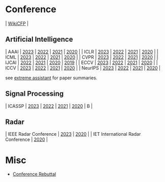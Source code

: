 
# Conference

| [WikiCFP](http://www.wikicfp.com/cfp/home) |


## Artificial Intelligence


| AAAI    | [2023](https://aaai.org/Conferences/AAAI-23) | [2022](https://aaai.org/Conferences/AAAI-22/)         | [2021](https://aaai.org/Conferences/AAAI-21/)        | [2020](https://aaai.org/Conferences/AAAI-20/)        |
| ICLR    | [2023](https://iclr.cc/Conferences/2023)     | [2022](https://iclr.cc/Conferences/2022)              | [2021](https://iclr.cc/Conferences/2021)             | [2020](https://iclr.cc/Conferences/2020)             |
| ICML    | [2023](https://icml.cc/Conferences/2023)     | [2022](https://icml.cc/Conferences/2022)              | [2021](https://icml.cc/Conferences/2021)             | [2020](https://icml.cc/Conferences/2020)             |
| CVPR    | [2023](http://cvpr2023.thecvf.com/)          | [2022](http://cvpr2022.thecvf.com/)                   | [2021](http://cvpr2021.thecvf.com/)                  | [2020](http://cvpr2020.thecvf.com/)                  |
| IJCAI   | [2022](http://www.ijcai22.org/)              | [2021](http://www.ijcai21.org/)                       | [2020](http://www.ijcai20.org/)                      | [2019](http://www.ijcai19.org/)                      |
| ECCV    | [2023](https://eccv2023.eu/)                 | [2022](https://eccv2022.eu/)                          | [2021](https://eccv2021.eu/)                         | [2020](https://eccv2020.eu/)                         |
| ICCV    | [2023](http://iccv2023.thecvf.com/)          | [2022](http://iccv2022.thecvf.com/)                   | [2021](http://iccv2021.thecvf.com/)                  | [2020](http://iccv2020.thecvf.com/)                  |
| NeurIPS | [2023](https://nips.cc/Conferences/2023)     | [2022](https://nips.cc/Conferences/2022)              | [2021](https://nips.cc/Conferences/2021)             | [2020](https://nips.cc/Conferences/2020)             |


see [extreme assistant](https://github.com/extreme-assistant/) for paper summaries.


## Signal Processing

| ICASSP | [2023](https://2023.ieeeicassp.org/)          | [2022](https://2022.ieeeicassp.org/)               | [2021](https://2021.ieeeicassp.org/)             | [2020](http://www.2020.ieeeicassp.org/)                |   B  |

## Radar


| IEEE Radar Conference        | [2023](https://radar2023.ieee-radarconf.org/)         | [2020](https://www.radarconf20.org/)                    |
| IET International Radar Conference     | [2020](http://www.ietradar.org/)                        |


# Misc

- [Conference Rebuttal](https://www.cnblogs.com/baidut/p/6375371.html)




